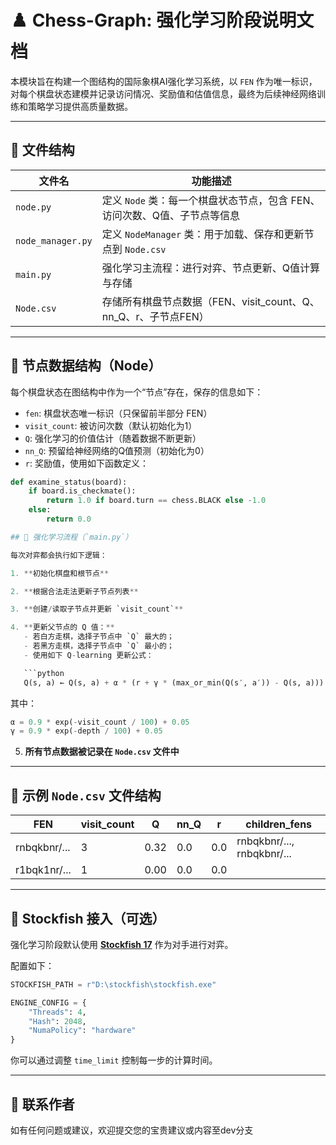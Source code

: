 # ♟️ Chess-Graph: 强化学习阶段说明文档

本模块旨在构建一个图结构的国际象棋AI强化学习系统，以 `FEN` 作为唯一标识，对每个棋盘状态建模并记录访问情况、奖励值和估值信息，最终为后续神经网络训练和策略学习提供高质量数据。

---

## 📁 文件结构

| 文件名          | 功能描述 |
|----------------|----------|
| `node.py`       | 定义 `Node` 类：每一个棋盘状态节点，包含 FEN、访问次数、Q值、子节点等信息 |
| `node_manager.py` | 定义 `NodeManager` 类：用于加载、保存和更新节点到 `Node.csv` |
| `main.py`       | 强化学习主流程：进行对弈、节点更新、Q值计算与存储 |
| `Node.csv`      | 存储所有棋盘节点数据（FEN、visit_count、Q、nn_Q、r、子节点FEN） |

---

## 🧠 节点数据结构（Node）

每个棋盘状态在图结构中作为一个“节点”存在，保存的信息如下：

- `fen`: 棋盘状态唯一标识（只保留前半部分 FEN）
- `visit_count`: 被访问次数（默认初始化为1）
- `Q`: 强化学习的价值估计（随着数据不断更新）
- `nn_Q`: 预留给神经网络的Q值预测（初始化为0）
- `r`: 奖励值，使用如下函数定义：

```python
def examine_status(board):
    if board.is_checkmate():
        return 1.0 if board.turn == chess.BLACK else -1.0
    else:
        return 0.0

## 🔁 强化学习流程（`main.py`）

每次对弈都会执行如下逻辑：

1. **初始化棋盘和根节点**

2. **根据合法走法更新子节点列表**

3. **创建/读取子节点并更新 `visit_count`**

4. **更新父节点的 Q 值：**
   - 若白方走棋，选择子节点中 `Q` 最大的；
   - 若黑方走棋，选择子节点中 `Q` 最小的；
   - 使用如下 Q-learning 更新公式：

   ```python
   Q(s, a) ← Q(s, a) + α * (r + γ * (max_or_min(Q(s′, a′)) - Q(s, a)))
   ```

   其中：

   ```python
   α = 0.9 * exp(-visit_count / 100) + 0.05
   γ = 0.9 * exp(-depth / 100) + 0.05
   ```

5. **所有节点数据被记录在 `Node.csv` 文件中**

---

## 📘 示例 `Node.csv` 文件结构

| FEN                          | visit_count | Q    | nn_Q | r    | children_fens                              |
|-----------------------------|-------------|------|------|------|--------------------------------------------|
| rnbqkbnr/...                | 3           | 0.32 | 0.0  | 0.0  | rnbqkbnr/..., rnbqkbnr/...                 |
| r1bqk1nr/...                | 1           | 0.00 | 0.0  | 0.0  |                                            |

---

## 🧠 Stockfish 接入（可选）

强化学习阶段默认使用 [**Stockfish 17**](https://stockfishchess.org/) 作为对手进行对弈。

配置如下：

```python
STOCKFISH_PATH = r"D:\stockfish\stockfish.exe"

ENGINE_CONFIG = {
    "Threads": 4,
    "Hash": 2048,
    "NumaPolicy": "hardware"
}
```

你可以通过调整 `time_limit` 控制每一步的计算时间。

---

## 📩 联系作者

如有任何问题或建议，欢迎提交您的宝贵建议或内容至dev分支

